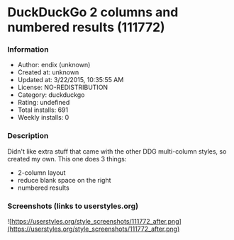 # DuckDuckGo 2 columns and numbered results (111772)

### Information
- Author: endix (unknown)
- Created at: unknown
- Updated at: 3/22/2015, 10:35:55 AM
- License: NO-REDISTRIBUTION
- Category: duckduckgo
- Rating: undefined
- Total installs: 691
- Weekly installs: 0


### Description
Didn't like extra stuff that came with the other DDG multi-column styles, so created my own. This one does 3 things:
* 2-column layout
* reduce blank space on the right
* numbered results


### Screenshots (links to userstyles.org)
![https://userstyles.org/style_screenshots/111772_after.png](https://userstyles.org/style_screenshots/111772_after.png)


